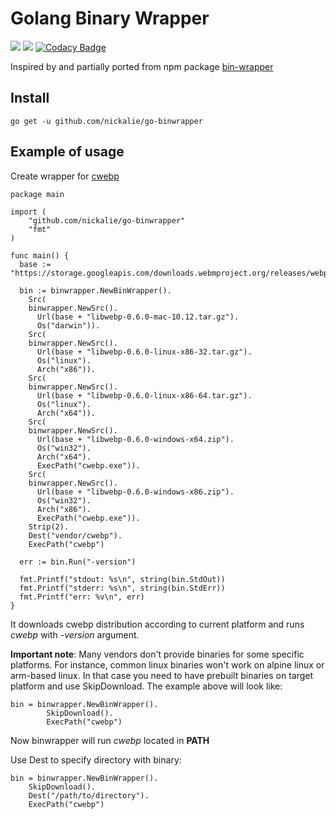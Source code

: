 # Golang Binary Wrapper

[![](https://img.shields.io/badge/docs-godoc-blue.svg)](https://godoc.org/github.com/nickalie/go-binwrapper)
[![](https://circleci.com/gh/nickalie/go-binwrapper.png?circle-token=cf936dc931a1c9d0056377518a0d7ee385d7fd9e)](https://circleci.com/gh/nickalie/go-binwrapper)
[![Codacy Badge](https://api.codacy.com/project/badge/Grade/3b76e4623faf4575ac5431b3f45c40df)](https://www.codacy.com/app/nickalie/go-binwrapper?utm_source=github.com&amp;utm_medium=referral&amp;utm_content=nickalie/go-binwrapper&amp;utm_campaign=Badge_Grade)

Inspired by and partially ported from npm package [bin-wrapper](https://github.com/kevva/bin-wrapper)

## Install

```go get -u github.com/nickalie/go-binwrapper```

## Example of usage

Create wrapper for [cwebp](https://developers.google.com/speed/webp/docs/cwebp)

```
package main

import (
	"github.com/nickalie/go-binwrapper"
	"fmt"
)

func main() {
  base := "https://storage.googleapis.com/downloads.webmproject.org/releases/webp/"

  bin := binwrapper.NewBinWrapper().
    Src(
    binwrapper.NewSrc().
      Url(base + "libwebp-0.6.0-mac-10.12.tar.gz").
      Os("darwin")).
    Src(
    binwrapper.NewSrc().
      Url(base + "libwebp-0.6.0-linux-x86-32.tar.gz").
      Os("linux").
      Arch("x86")).
    Src(
    binwrapper.NewSrc().
      Url(base + "libwebp-0.6.0-linux-x86-64.tar.gz").
      Os("linux").
      Arch("x64")).
    Src(
    binwrapper.NewSrc().
      Url(base + "libwebp-0.6.0-windows-x64.zip").
      Os("win32").
      Arch("x64").
      ExecPath("cwebp.exe")).
    Src(
    binwrapper.NewSrc().
      Url(base + "libwebp-0.6.0-windows-x86.zip").
      Os("win32").
      Arch("x86").
      ExecPath("cwebp.exe")).
    Strip(2).
    Dest("vendor/cwebp").
    ExecPath("cwebp")

  err := bin.Run("-version")

  fmt.Printf("stdout: %s\n", string(bin.StdOut))
  fmt.Printf("stderr: %s\n", string(bin.StdErr))
  fmt.Printf("err: %v\n", err)
}
```

It downloads cwebp distribution according to current platform and runs *cwebp* with *-version* argument.

**Important note**: Many vendors don't provide binaries for some specific platforms. For instance, common linux binaries won't work on alpine linux or arm-based linux. In that case you need to have prebuilt binaries on target platform and use SkipDownload. The example above will look like:

```
bin = binwrapper.NewBinWrapper().
		SkipDownload().
		ExecPath("cwebp")
```

Now binwrapper will run *cwebp* located in **PATH**

Use Dest to specify directory with binary:

```
bin = binwrapper.NewBinWrapper().
    SkipDownload().
    Dest("/path/to/directory").
    ExecPath("cwebp")
```
